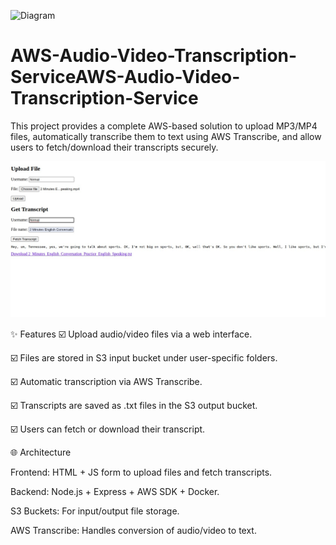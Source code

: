 ![Diagram](image/Untitled%20Diagram.png)

# AWS-Audio-Video-Transcription-ServiceAWS-Audio-Video-Transcription-Service
This project provides a complete AWS-based solution to upload MP3/MP4 files, automatically transcribe them to text using AWS Transcribe, and allow users to fetch/download their transcripts securely.


![AWS Transcribe](images/aws-transcribe.jpg "AWS Transcribe Diagram")


✨ Features
☑️ Upload audio/video files via a web interface.

☑️ Files are stored in S3 input bucket under user-specific folders.

☑️ Automatic transcription via AWS Transcribe.

☑️ Transcripts are saved as .txt files in the S3 output bucket.

☑️ Users can fetch or download their transcript.

🌐 Architecture

Frontend: HTML + JS form to upload files and fetch transcripts.

Backend: Node.js + Express + AWS SDK + Docker.

S3 Buckets: For input/output file storage.

AWS Transcribe: Handles conversion of audio/video to text.

